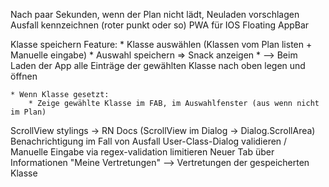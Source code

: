 Nach paar Sekunden, wenn der Plan nicht lädt, Neuladen vorschlagen
Ausfall kennzeichnen (roter punkt oder so)
PWA für IOS
Floating AppBar

Klasse speichern Feature:
    * Klasse auswählen (Klassen vom Plan listen + Manuelle eingabe)
    * Auswahl speichern => Snack anzeigen
    * --> Beim Laden der App alle Einträge der gewählten Klasse nach oben legen und öffnen

    * Wenn Klasse gesetzt:
        * Zeige gewählte Klasse im FAB, im Auswahlfenster (aus wenn nicht im Plan)

ScrollView stylings -> RN Docs (ScrollView im Dialog -> Dialog.ScrollArea)
Benachrichtigung im Fall von Ausfall
User-Class-Dialog validieren / Manuelle Eingabe via regex-validation limitieren
Neuer Tab über Informationen "Meine Vertretungen" --> Vertretungen der gespeicherten Klasse